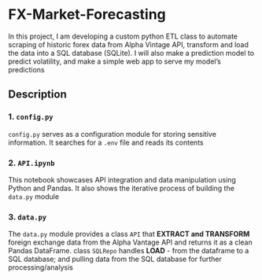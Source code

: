 # FX-Market-Forecasting
In this project, I am developing a custom python ETL class to automate scraping of historic forex data from Alpha Vintage API, transform and load the data into a SQL database (SQLite).
I will also make a prediction model to predict volatility, and make a simple web app to serve my model’s predictions

## Description
### 1. `config.py`
`config.py` serves as a configuration module for storing sensitive information. It searches for a `.env` file and reads its contents

### 2. `API.ipynb`
This notebook showcases API integration and data manipulation using Python and Pandas. It also shows the iterative process of building the `data.py` module

### 3. `data.py`
The `data.py` module provides a class `API` that **EXTRACT and TRANSFORM** foreign exchange data from the Alpha Vantage API and returns it as a clean Pandas DataFrame. class `SQLRepo` handles **LOAD** - from the dataframe to a SQL database; and pulling data from the SQL database for further processing/analysis
